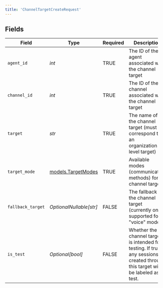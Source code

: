 ```yaml
---
title: 'ChannelTargetCreateRequest'
---
```



## Fields

| Field                                                                                                                          | Type                                                                                                                           | Required                                                                                                                       | Description                                                                                                                    |
| ------------------------------------------------------------------------------------------------------------------------------ | ------------------------------------------------------------------------------------------------------------------------------ | ------------------------------------------------------------------------------------------------------------------------------ | ------------------------------------------------------------------------------------------------------------------------------ |
| `agent_id`                                                                                                                     | *int*                                                                                                                          | TRUE                                                                                                             | The ID of the agent associated with the channel target                                                                         |
| `channel_id`                                                                                                                   | *int*                                                                                                                          | TRUE                                                                                                             | The ID of the channel associated with the channel target                                                                       |
| `target`                                                                                                                       | *str*                                                                                                                          | TRUE                                                                                                             | The name of the channel target (must correspond to an organization-level target)                                               |
| `target_mode`                                                                                                                  | [models.TargetModes](../models/targetmodes.md)                                                                                 | TRUE                                                                                                             | Available modes (communication methods) for channel targets.                                                                   |
| `fallback_target`                                                                                                              | *OptionalNullable[str]*                                                                                                        | FALSE                                                                                                             | The fallback for the channel target (currently only supported for "voice" mode)                                                |
| `is_test`                                                                                                                      | *Optional[bool]*                                                                                                               | FALSE                                                                                                             | Whether the channel target is intended for testing. If true, any sessions created through this target will be labeled as test. |